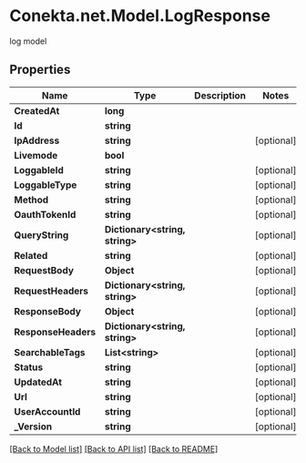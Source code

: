 # Conekta.net.Model.LogResponse
log model

## Properties

Name | Type | Description | Notes
------------ | ------------- | ------------- | -------------
**CreatedAt** | **long** |  | 
**Id** | **string** |  | 
**IpAddress** | **string** |  | [optional] 
**Livemode** | **bool** |  | 
**LoggableId** | **string** |  | [optional] 
**LoggableType** | **string** |  | [optional] 
**Method** | **string** |  | [optional] 
**OauthTokenId** | **string** |  | [optional] 
**QueryString** | **Dictionary&lt;string, string&gt;** |  | [optional] 
**Related** | **string** |  | [optional] 
**RequestBody** | **Object** |  | [optional] 
**RequestHeaders** | **Dictionary&lt;string, string&gt;** |  | [optional] 
**ResponseBody** | **Object** |  | [optional] 
**ResponseHeaders** | **Dictionary&lt;string, string&gt;** |  | [optional] 
**SearchableTags** | **List&lt;string&gt;** |  | [optional] 
**Status** | **string** |  | [optional] 
**UpdatedAt** | **string** |  | [optional] 
**Url** | **string** |  | [optional] 
**UserAccountId** | **string** |  | [optional] 
**_Version** | **string** |  | [optional] 

[[Back to Model list]](../README.md#documentation-for-models) [[Back to API list]](../README.md#documentation-for-api-endpoints) [[Back to README]](../README.md)

